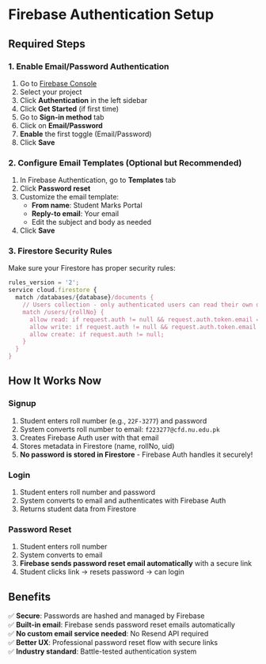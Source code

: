 # Firebase Authentication Setup

## Required Steps

### 1. Enable Email/Password Authentication

1. Go to [Firebase Console](https://console.firebase.google.com)
2. Select your project
3. Click **Authentication** in the left sidebar
4. Click **Get Started** (if first time)
5. Go to **Sign-in method** tab
6. Click on **Email/Password**
7. **Enable** the first toggle (Email/Password)
8. Click **Save**

### 2. Configure Email Templates (Optional but Recommended)

1. In Firebase Authentication, go to **Templates** tab
2. Click **Password reset**
3. Customize the email template:
   - **From name**: Student Marks Portal
   - **Reply-to email**: Your email
   - Edit the subject and body as needed
4. Click **Save**

### 3. Firestore Security Rules

Make sure your Firestore has proper security rules:

```javascript
rules_version = '2';
service cloud.firestore {
  match /databases/{database}/documents {
    // Users collection - only authenticated users can read their own data
    match /users/{rollNo} {
      allow read: if request.auth != null && request.auth.token.email == resource.data.email;
      allow write: if request.auth != null && request.auth.token.email == resource.data.email;
      allow create: if request.auth != null;
    }
  }
}
```

## How It Works Now

### Signup
1. Student enters roll number (e.g., `22F-3277`) and password
2. System converts roll number to email: `f223277@cfd.nu.edu.pk`
3. Creates Firebase Auth user with that email
4. Stores metadata in Firestore (name, rollNo, uid)
5. **No password is stored in Firestore** - Firebase Auth handles it securely!

### Login
1. Student enters roll number and password
2. System converts to email and authenticates with Firebase Auth
3. Returns student data from Firestore

### Password Reset
1. Student enters roll number
2. System converts to email
3. **Firebase sends password reset email automatically** with a secure link
4. Student clicks link → resets password → can login

## Benefits

✅ **Secure**: Passwords are hashed and managed by Firebase  
✅ **Built-in email**: Firebase sends password reset emails automatically  
✅ **No custom email service needed**: No Resend API required  
✅ **Better UX**: Professional password reset flow with secure links  
✅ **Industry standard**: Battle-tested authentication system

